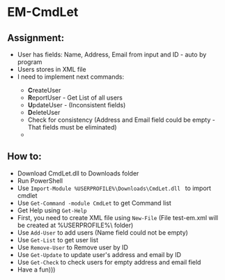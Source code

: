 # EM-CmdLet
<h2>Assignment:</h2>
<ul>
<li>User has fields: Name, Address, Email from input and ID - auto by program</li>
<li>Users stores in XML file</li>
<li>I need to implement next commands:</li>
<ul>
<li><b>C</b>reateUser</li>
<li><b>R</b>eportUser - Get List of all users</li>
<li><b>U</b>pdateUser - (Inconsistent fields)</li>
<li><b>D</b>eleteUser</li>
<li>Check for consistency (Address and Email field could be empty - That fields must be eliminated)<li>
</ul>
</ul>
<p>
<h2>How to:</h2>
<ul>
<li>Download CmdLet.dll to Downloads folder</li>
<li>Run PowerShell</li>
<li>Use <code>Import-Module %USERPROFILE%\Downloads\CmdLet.dll </code> to import cmdlet</li>
<li>Use <code>Get-Command -module CmdLet</code> to get Command list</li>
<li>Get Help using <code>Get-Help</code></li>
<li>First, you need to create XML file using <code>New-File</code> (File test-em.xml will be created at %USERPROFILE%\ folder)</li>
<li>Use <code>Add-User</code> to add users (Name field could not be empty)</li>
<li>Use <code>Get-List</code> to get user list</li>
<li>Use <code>Remove-User</code> to Remove user by ID</li>
<li>Use <code>Get-Update</code> to update user's address and email by ID</li>
<li>Use <code>Get-Check</code> to check users for empty address and email field</li>
<li>Have a fun)))</li>
</ul>
